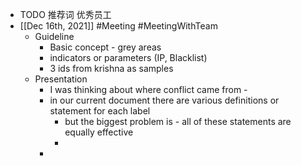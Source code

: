 - TODO 推荐词 优秀员工
- [[Dec 16th, 2021]] #Meeting #MeetingWithTeam
	- Guideline
		- Basic concept - grey areas
		- indicators or parameters (IP, Blacklist)
		- 3 ids from krishna as samples
	- Presentation
		- I was thinking about where conflict came from -
		- in our current document there are various definitions or statement for each label
			- but the biggest problem is - all of these statements are equally effective
			-
		-